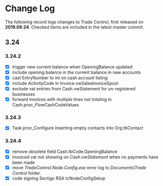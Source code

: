 # Change Log

The following record logs changes to Trade Control, first released on **2019.09.24**. Checked items are included in the latest master commit.

## 3.24

### 3.24.2

- [x] trigger new current balance when OpeningBalance updated 
- [x] include opening balance in the current balance in new accounts
- [x] cast EntryNumber to int on cash account listing
- [x] include ActivityCode in Invoice.vwSalesInvoiceSpool
- [x] exclude vat entries from Cash.vwStatement for un-registered businesses
- [x] forward invoices with multiple lines not totaling in Cash.proc_FlowCashCodeValues

### 3.24.3

- [x] Task.proc_Configure inserting empty contacts into Org.tbContact

### 3.24.4

- [x] remove obsolete field Cash.tbCode.OpeningBalance
- [x] invoiced vat not showing on _Cash.vwStatement_ when no payments have been made 
- [x] move _TradeControl.Node.Config.exe_ error log to _Documents\Trade Control_ folder.
- [x] code signing Sectigo RSA tcNodeConfigSetup 
